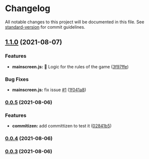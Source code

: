 # Changelog

All notable changes to this project will be documented in this file. See [standard-version](https://github.com/conventional-changelog/standard-version) for commit guidelines.

## [1.1.0](https://github.com/StephanJ98/SCTenis/compare/v0.0.5...v1.1.0) (2021-08-07)


### Features

* **mainscreen.js:** :rocket: Logic for the rules of the game ([3f97ffe](https://github.com/StephanJ98/SCTenis/commit/3f97ffe70571e59df19bbbcf04fede193720a5b2))


### Bug Fixes

* **mainscreen.js:** fix issue [#1](https://github.com/StephanJ98/SCTenis/issues/1) ([1f041a8](https://github.com/StephanJ98/SCTenis/commit/1f041a8319aec0de5b456b8346f8a65e74fa2d4f))

### [0.0.5](https://github.com/StephanJ98/SCTenis/compare/v0.0.4...v0.0.5) (2021-08-06)


### Features

* **commitizen:** add committizen to test it ([02841b5](https://github.com/StephanJ98/SCTenis/commit/02841b5d1b0936ee7f1fbaf0589c260bc0524f82))

### [0.0.4](https://github.com/StephanJ98/SCTenis/compare/v0.0.3...v0.0.4) (2021-08-06)

### [0.0.3](///compare/v0.0.2...v0.0.3) (2021-08-06)
